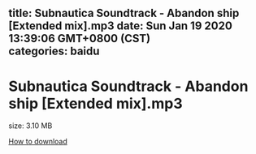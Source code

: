 
title: Subnautica Soundtrack - Abandon ship [Extended mix].mp3
date: Sun Jan 19 2020 13:39:06 GMT+0800 (CST)    
categories: baidu
---

# Subnautica Soundtrack - Abandon ship [Extended mix].mp3
size: 3.10 MB
 
 

[How to download](https://bpcam.bemobtrk.com/go/2ceec3aa-1ca2-46d6-b9ff-aaa5c184517c?jno=206)